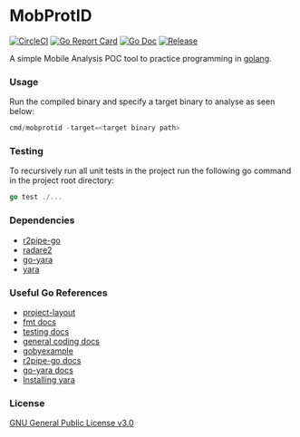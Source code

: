 # MobProtID
[![CircleCI](https://circleci.com/gh/arbitraryrw/MobProtID.svg?style=shield)](https://circleci.com/gh/arbitraryrw/MobProtID)
[![Go Report Card](https://goreportcard.com/badge/github.com/arbitraryrw/MobProtID?style=flat-square)](https://goreportcard.com/report/github.com/arbitraryrw/MobProtID)
[![Go Doc](https://img.shields.io/badge/godoc-reference-blue.svg?style=flat-square)](http://godoc.org/github.com/arbitraryrw/MobProtID)
[![Release](https://img.shields.io/github/release/golang-standards/project-layout.svg?style=flat-square)](https://github.com/arbitraryrw/MobProtID/releases/latest)

A simple Mobile Analysis POC tool to practice programming in [golang](https://golang.org/doc/code.html).

### Usage
Run the compiled binary and specify a target binary to analyse as seen below:

```go
cmd/mobprotid -target=<target binary path>
```

### Testing
To recursively run all unit tests in the project run the following go command in the project root directory:

```go
go test ./...
```
### Dependencies
- [r2pipe-go](https://github.com/radareorg/radare2-r2pipe/tree/master/go)
- [radare2](https://github.com/radareorg/radare2)
- [go-yara](https://github.com/hillu/go-yara)
- [yara](https://virustotal.github.io/yara/)

### Useful Go References
- [project-layout](https://github.com/golang-standards/project-layout)
- [fmt docs](https://golang.org/pkg/fmt/)
- [testing docs](https://golang.org/pkg/testing/)
- [general coding docs](https://golang.org/doc/code.html)
- [gobyexample](https://gobyexample.com/)
- [r2pipe-go docs](https://godoc.org/github.com/radare/r2pipe-go)
- [go-yara docs](https://godoc.org/github.com/hillu/go-yara)
- [Installing yara](https://yara.readthedocs.io/en/stable/gettingstarted.html)

### License
[GNU General Public License v3.0](https://github.com/arbitraryrw/MobProtID/blob/master/LICENSE)